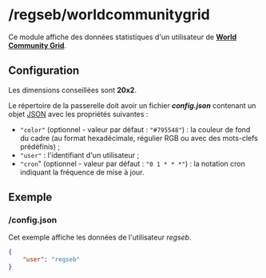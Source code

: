 # /regseb/worldcommunitygrid

Ce module affiche des données statistiques d'un utilisateur de
**[World Community Grid](https://www.worldcommunitygrid.org/‎)**.

## Configuration

Les dimensions conseillées sont **20x2**.

Le répertoire de la passerelle doit avoir un fichier ***config.json***
contenant un objet [JSON](http://www.json.org "JavaScript Object Notation")
avec les propriétés suivantes :

- `"color"` (optionnel - valeur par défaut : `"#795548"`) : la couleur de fond
  du cadre (au format hexadécimale, régulier RGB ou avec des mots-clefs
  prédéfinis) ;
- `"user"` : l'identifiant d'un utilisateur ;
- `"cron`" (optionnel - valeur par défaut : `"0 1 * * *"`) : la notation cron
  indiquant la fréquence de mise à jour.

## Exemple

### /config.json

Cet exemple affiche les données de l'utilisateur *regseb*.

```JSON
{
    "user": "regseb"
}
```
